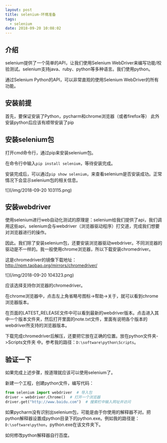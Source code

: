 ```yaml
---
layout: post
title: selenium-环境准备
tags:
  - selenium
date: 2018-09-20 10:08:02
---
```


## 介绍

selenium提供了一个简单的API，让我们使用Selenium WebDriver来编写功能/校验测试。selenium支持java、ruby、python等多种语言。我们使用python。

通过Selenium Python的API，可以非常直观的使用Selenium WebDriver的所有功能。

## 安装前提

首先，要保证安装了Python，pycharm和chrome浏览器（或者firefox等）
此外安装python后应该有顺带安装了pip

## 安装selenium包

打开cmd命令行，通过pip来安装selenium包。

在命令行中输入`pip install selenium`，等待安装完成。

安装完成后，可以通过`pip show selenium`，来查看selenium是否安装成功。正常情况下会显示selenium包的相关信息。

![](/img/2018-09-20 103115.png)

## 安装webdriver

使用selenium进行web自动化测试的原理是：selenium给我们提供了api，我们调用这些api，selenium会与webdriver（浏览器驱动程序）打交道，完成我们想要对浏览器进行的操作。

因此。我们除了安装selenium包，还要安装浏览器驱动webdriver。不同浏览器的驱动是不一样的。我一般使用chrome浏览器，所以下载安装chromedriver。

这是chromedriver的镜像下载地址：http://npm.taobao.org/mirrors/chromedriver/

![](/img/2018-09-20 104323.png)

应该选择支持你浏览器的chromedriver。

在chrome浏览器中，点击左上角省略号图标->帮助->关于，就可以看到chrome浏览器版本。

在页面的LATEST_RELEASE文件中可以看到最新的webdriver版本。点击进入其中一个版本文件夹，然后打开里面的note.txt文件，里面有说明各个版本的webdriver所支持的浏览器版本。

下载完成chromedriver后解压，还要把它放在正确的位置。放在python文件夹->Scripts文件夹 中。参考我的路径：`D:\software\python\Scripts`。

## 验证一下

如果完成上述步骤，按道理就应该可以使用selenium了。

新建一个工程，创建python文件，编写代码：
```python
from selenium import webdriver  # 导入包
driver = webdriver.Chrome()  # 打开一个浏览器
driver.get("http://www.baidu.com")  # 搜索栏中输入网址并访问 
```

如果pycharm没有识别出selenium包，可能是由于你使用的解释器不对。把python解释器设置成python目录下的python.exe。例如我的路径是：`D:\software\python`，python.exe在该文件夹下。

如何修改python解释器自行百度。

